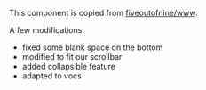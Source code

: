This component is copied from [fiveoutofnine/www](https://github.com/fiveoutofnine/www).

A few modifications:

- fixed some blank space on the bottom
- modified to fit our scrollbar
- added collapsible feature
- adapted to vocs

